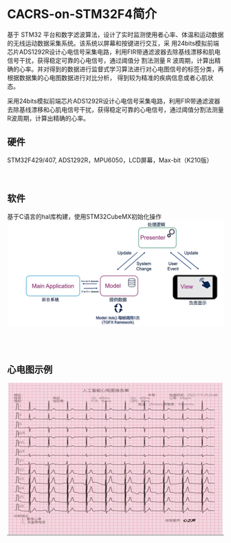 # CACRS-on-STM32F4简介
基于 STM32 平台和数字滤波算法，设计了实时监测使用者心率、体温和运动数据的无线运动数据采集系统。该系统以屏幕和按键进行交互，采
用24bits模拟前端芯片ADS1292R设计心电信号采集电路，利用FIR带通滤波器去除基线漂移和肌电信号干扰，获得稳定可靠的心电信号，通过阈值分
割法测量 R 波周期，计算出精确的心率。并对得到的数据进行监督式学习算法进行对心电图信号的标签分类，再根据数据集的心电图数据进行对比分析，
得到较为精准的疾病信息或者心肌状态。

采用24bits模拟前端芯片ADS1292R设计心电信号采集电路，利用FIR带通滤波器去除基线漂移和心肌电信号干扰，获得稳定可靠的心电信号，通过阈值分割法测量R波周期，计算出精确的心率。 

## 硬件
STM32F429/407, ADS1292R，MPU6050，LCD屏幕，Max-bit（K210版）
<br><br><br>



## 软件
基于C语言的hal库构建，使用STM32CubeMX初始化操作
![](https://github.com//liji3597/CACRS-on-STM32F4/raw/main/planoverview/1.png)   
<br><br><br>


## 心电图示例
![](https://github.com//liji3597/CACRS-on-STM32F4/raw/main/planoverview/2.png)
